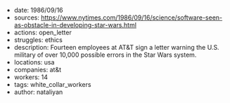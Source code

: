 - date: 1986/09/16
- sources: https://www.nytimes.com/1986/09/16/science/software-seen-as-obstacle-in-developing-star-wars.html
- actions: open_letter
- struggles: ethics
- description: Fourteen employees at AT&T sign a letter warning the U.S. military of over 10,000 possible errors in the Star Wars system.
- locations: usa
- companies: at&t
- workers: 14
- tags: white_collar_workers
- author: nataliyan
